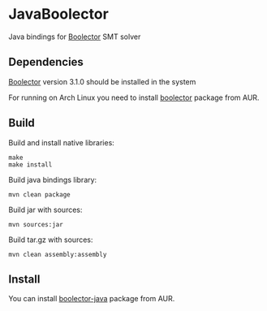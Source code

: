 JavaBoolector
===============================================================================
Java bindings for [Boolector](https://github.com/boolector/boolector) SMT solver

Dependencies
-------------------------------------------------------------------------------
[Boolector](https://github.com/boolector/boolector) version 3.1.0 should be 
installed in the system

For running on Arch Linux you need to install [boolector](https://aur.archlinux.org/packages/boolector/)
package from AUR.

Build
-------------------------------------------------------------------------------

Build and install native libraries:
```
make
make install
```

Build java bindings library:
```
mvn clean package
```

Build jar with sources:
```
mvn sources:jar
```

Build tar.gz with sources:
```
mvn clean assembly:assembly
```

Install
-------------------------------------------------------------------------------

You can install [boolector-java](https://aur.archlinux.org/packages/boolector-java/) package from AUR.
